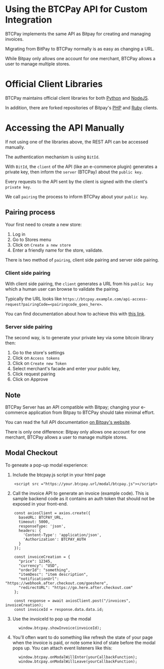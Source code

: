 # Using the BTCPay API for Custom Integration

BTCPay implements the same API as Bitpay for creating and managing invoices.

Migrating from BitPay to BTCPay normally is as easy as changing a URL.

While Bitpay only allows one account for one merchant, BTCPay allows a user to manage multiple stores.

# Official Client Libraries

BTCPay maintains official client libraries for both [Python](https://github.com/btcpayserver/btcpay-python) and [NodeJS](https://github.com/btcpayserver/node-btcpay). 

In addition, there are forked repositories of Bitpay's [PHP](https://github.com/btcpayserver/btcpayserver-php-client) and [Ruby](https://github.com/bitpay/ruby-client) clients.

# Accessing the API Manually

If not using one of the libraries above, the REST API can be accessed manually.

The authentication mechanism is using `BitId`.

With `BitId`, the `client` of the API (like an e-commerce plugin) generates a private key, then inform the `server` (BTCPay) about the `public key`.

Every requests to the API sent by the client is signed with the client's `private key`.

We call `pairing` the process to inform BTCPay about your `public key`.

## Pairing process

Your first need to create a new store:

1. Log in
2. Go to Stores menu
3. Click on `Create a new store`
4. Enter a friendly name for the store, validate.

There is two method of `pairing`, client side pairing and server side pairing.

### Client side pairing

With client side pairing, the `client` generates a URL from his `public key` which a human user can browse to validate the pairing.

Typically the URL looks like `https://btcpay.example.com/api-access-request?pairingCode=<pairingcode_goes_here>`.

You can find documentation about how to achieve this with [this link](https://support.bitpay.com/hc/en-us/articles/115003001183-How-do-I-pair-my-client-and-create-a-token-).

### Server side pairing

The second way, is to generate your private key via some bitcoin library then:

1. Go to the store's settings
2. Click on `Access tokens`
3. Click on `Create new Token`
4. Select merchant's facade and enter your public key,
5. Click request pairing
6. Click on Approve

## Note

BTCPay Server has an API compatible with Bitpay; changing your e-commerce application from Bitpay to BTCPay should take minimal effort.

You can read the full API documentation [on Bitpay's website](https://bitpay.com/api#resource-Invoices).

There is only one difference: Bitpay only allows one account for one merchant, BTCPay allows a user to manage multiple stores.

## Modal Checkout

To geneate a pop-up modal experience:
1. Include the btcpay.js script in your html page

```
    <script src ="https://your.btcpay.url/modal/btcpay.js"></script>
```

2. Call the invoice API to generate an invoice (example code). This is sample backend code as it contains an auth token that should not be exposed in your front-end.

```
    const axiosClient = axios.create({
      baseURL: BTCPAY_URL,
      timeout: 5000,
      responseType: 'json',
      headers: {
        'Content-Type': 'application/json',
        'Authorization': BTCPAY_AUTH
      }
    });

    const invoiceCreation = {
      "price": 12345,
      "currency": "USD",
      "orderId": "something",
      "itemDesc": "item description",
      "notificationUrl": "https://webhook.after.checkout.com/goeshere",
      "redirectURL": "https://go.here.after.checkout.com"
    };

    const response = await axiosClient.post("/invoices", invoiceCreation);
    const invoiceId = response.data.data.id;
```

3. Use the invoiceId to pop up the modal

```
      window.btcpay.showInvoice(invoiceId);
```

4. You'll often want to do something like refresh the state of your page when the invoice is paid, or note some kind of state before the modal pops up. You can attach event listeners like this:

```
      window.btcpay.onModalWillEnter(yourCallbackFunction);
      window.btcpay.onModalWillLeave(yourCallbackFunction);
```

